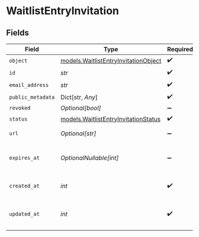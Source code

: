 # WaitlistEntryInvitation


## Fields

| Field                                                                              | Type                                                                               | Required                                                                           | Description                                                                        | Example                                                                            |
| ---------------------------------------------------------------------------------- | ---------------------------------------------------------------------------------- | ---------------------------------------------------------------------------------- | ---------------------------------------------------------------------------------- | ---------------------------------------------------------------------------------- |
| `object`                                                                           | [models.WaitlistEntryInvitationObject](../models/waitlistentryinvitationobject.md) | :heavy_check_mark:                                                                 | N/A                                                                                | invitation                                                                         |
| `id`                                                                               | *str*                                                                              | :heavy_check_mark:                                                                 | N/A                                                                                | inv_f02930r3                                                                       |
| `email_address`                                                                    | *str*                                                                              | :heavy_check_mark:                                                                 | N/A                                                                                | invitee@example.com                                                                |
| `public_metadata`                                                                  | Dict[str, *Any*]                                                                   | :heavy_check_mark:                                                                 | N/A                                                                                | {}                                                                                 |
| `revoked`                                                                          | *Optional[bool]*                                                                   | :heavy_minus_sign:                                                                 | N/A                                                                                | false                                                                              |
| `status`                                                                           | [models.WaitlistEntryInvitationStatus](../models/waitlistentryinvitationstatus.md) | :heavy_check_mark:                                                                 | N/A                                                                                | pending                                                                            |
| `url`                                                                              | *Optional[str]*                                                                    | :heavy_minus_sign:                                                                 | N/A                                                                                | https://example.com/invitations/accept?code=abcd1234                               |
| `expires_at`                                                                       | *OptionalNullable[int]*                                                            | :heavy_minus_sign:                                                                 | Unix timestamp of expiration.<br/>                                                 |                                                                                    |
| `created_at`                                                                       | *int*                                                                              | :heavy_check_mark:                                                                 | Unix timestamp of creation.<br/>                                                   | 1622549600                                                                         |
| `updated_at`                                                                       | *int*                                                                              | :heavy_check_mark:                                                                 | Unix timestamp of last update.<br/>                                                | 1622553200                                                                         |